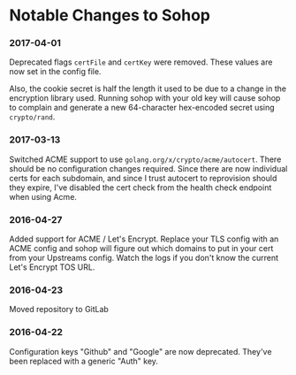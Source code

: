 # Notable Changes to Sohop

### 2017-04-01

Deprecated flags `certFile` and `certKey` were removed.  These values are now
set in the config file.

Also, the cookie secret is half the length it used to be due to a change in 
the encryption library used.  Running sohop with your old key will cause sohop
to complain and generate a new 64-character hex-encoded secret using 
`crypto/rand`.

### 2017-03-13

Switched ACME support to use `golang.org/x/crypto/acme/autocert`.  There should
be no configuration changes required.  Since there are now individual certs for
each subdomain, and since I trust autocert to reprovision should they expire,
I've disabled the cert check from the health check endpoint when using Acme.

### 2016-04-27

Added support for ACME / Let's Encrypt.  Replace your TLS config with an ACME
config and sohop will figure out which domains to put in your cert from your
Upstreams config.  Watch the logs if you don't know the current Let's Encrypt 
TOS URL.

### 2016-04-23

Moved repository to GitLab

### 2016-04-22

Configuration keys "Github" and "Google" are now deprecated.  They've been 
replaced with a generic "Auth" key.
